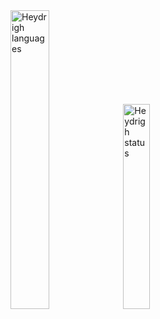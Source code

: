 <img alt="Heydrigh languages" width="35%" src="https://github-readme-stats.vercel.app/api?username=heydrigh&show_icons=true&theme=dracula"/>
<img alt="Heydrigh status" width="29%" src="https://github-readme-stats.vercel.app/api/top-langs/?username=heydrigh&layout=compact&theme=dracula"/>
